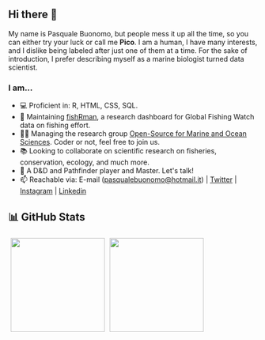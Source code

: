 ## Hi there 👋

My name is Pasquale Buonomo, but people mess it up all the time, so you can either try your luck or call me **Pico**. I am a human, I have many interests, and I dislike being labeled after just one of them at a time. For the sake of introduction, I prefer describing myself as a marine biologist turned data scientist.

<!--
**Shyentist/Shyentist** is a ✨ _special_ ✨ repository because its `README.md` (this file) appears on your GitHub profile.

Here are some ideas to get you started:-->
### I am...

- <span>&#128187;</span> Proficient in: R, HTML, CSS, SQL.
- <span>&#127907;</span> Maintaining [fishRman](https://github.com/Shyentist/fish-r-man), a research dashboard for Global Fishing Watch data on fishing effort. 
- <span>&#128104;&#8205;&#127891;</span> Managing the research group [Open-Source for Marine and Ocean Sciences](https://osmos.xyz). Coder or not, feel free to join us.
- <span>&#128218;</span> Looking to collaborate on scientific research on fisheries, conservation, ecology, and much more.
- <span>&#128050;</span> A D&D and Pathfinder player and Master. Let's talk!
- 📫 Reachable via: E-mail (pasqualebuonomo@hotmail.it) | [Twitter](https://twitter.com/Shyentist_Pico) | [Instagram](https://www.instagram.com/pico_shyentist/)  | [Linkedin](https://www.linkedin.com/in/pasqualebuonomo/)

## <span>&#128202;</span> GitHub Stats
<!--![GitHub stats](https://github-readme-stats.vercel.app/api?username=Shyentist&show_icons=true&theme=nord)
![Top Langs](https://github-readme-stats.vercel.app/api/top-langs/?username=Shyentist&theme=nord)-->
<img align="left" src="https://github-readme-stats.vercel.app/api?username=Shyentist&show_icons=true&theme=nord" style="height: 190px; margin:5px;"/>
<img align="left" src="https://github-readme-stats.vercel.app/api/top-langs/?username=Shyentist&theme=nord" style="height: 190px; margin:5px;"/>
